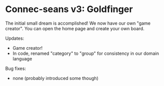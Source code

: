 # Connec-seans v3: Goldfinger
The initial small dream is accomplished! We now have our own "game creator". You can open the home page and create your own board.

Updates:
- Game creator!
- In code, renamed "category" to "group" for consistency in our domain language

Bug fixes:
- none (probably introduced some though)